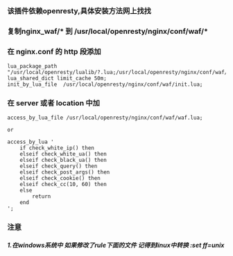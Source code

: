 ### 该插件依赖openresty,具体安装方法网上找找

### 复制nginx_waf/* 到 /usr/local/openresty/nginx/conf/waf/*

### 在 nginx.conf 的 http 段添加
```
lua_package_path "/usr/local/openresty/lualib/?.lua;/usr/local/openresty/nginx/conf/waf/?.lua";
lua_shared_dict limit_cache 50m;
init_by_lua_file  /usr/local/openresty/nginx/conf/waf/init.lua; 
```
### 在 server 或者 location 中加
```
access_by_lua_file /usr/local/openresty/nginx/conf/waf/waf.lua; 

or

access_by_lua '
    if check_white_ip() then
    elseif check_white_ua() then
    elseif check_black_ua() then
    elseif check_query() then
    elseif check_post_args() then
    elseif check_cookie() then   
    elseif check_cc(10, 60) then 
    else
        return
    end
';
```

### 注意

##### 1.在windows系统中 如果修改了rule下面的文件 记得到linux中转换 :set ff=unix

